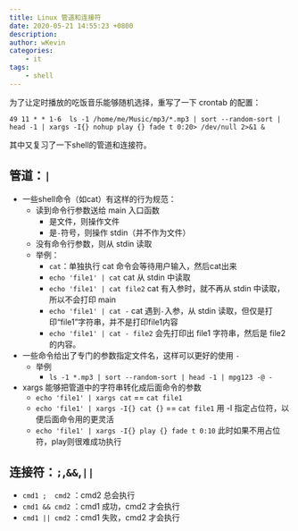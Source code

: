 ```yaml
---
title: Linux 管道和连接符
date: 2020-05-21 14:55:23 +0800
description: 
author: wKevin
categories: 
    - it
tags:
    - shell
---
```


为了让定时播放的吃饭音乐能够随机选择，重写了一下 crontab 的配置：

```
49 11 * * 1-6  ls -1 /home/me/Music/mp3/*.mp3 | sort --random-sort | head -1 | xargs -I{} nohup play {} fade t 0:20> /dev/null 2>&1 &
```

其中又复习了一下shell的管道和连接符。

## 管道：`|`

- 一些shell命令（如cat）有这样的行为规范：
    - 读到命令行参数送给 main 入口函数
        - 是文件，则操作文件
        - 是`-`符号，则操作 stdin（并不作为文件）
    - 没有命令行参数，则从 stdin 读取
    - 举例：
        - `cat`：单独执行 cat 命令会等待用户输入，然后cat出来
        - `echo 'file1' | cat` cat 从 stdin 中读取
        - `echo 'file1' | cat file2` cat 有入参时，就不再从 stdin 中读取，所以不会打印 main
        - `echo 'file1' | cat -` cat 遇到`-`入参，从 stdin 读取，但仅是打印“file1”字符串，并不是打印file1内容
        - `echo 'file1' | cat - file2` 会先打印出 file1 字符串，然后是 file2 的内容。
- 一些命令给出了专门的参数指定文件名，这样可以更好的使用 `-`
    - 举例
        - `ls -1 *.mp3 | sort --random-sort | head -1 | mpg123 -@ -`
- xargs 能够把管道中的字符串转化成后面命令的参数
    - `echo 'file1' | xargs cat` == `cat file1`
    - `echo 'file1' | xargs -I{} cat {}` == `cat file1` 用 -I 指定占位符，以便后面命令用的更灵活
    - `echo 'file1' | xargs -I{} play {} fade t 0:10` 此时如果不用占位符，play则很难成功执行

## 连接符：`;`,`&&`,`||`

- `cmd1 ;  cmd2` ：cmd2 总会执行 
- `cmd1 && cmd2` ：cmd1 成功，cmd2 才会执行
- `cmd1 || cmd2` ：cmd1 失败，cmd2 才会执行